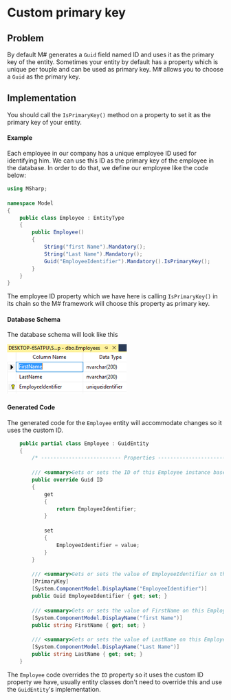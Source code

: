 # Custom primary key

## Problem

By default M# generates a `Guid` field named ID and uses it as the primary key of the entity.
Sometimes your entity by default has a property which is unique per touple and can be used as primary key.
M# allows you to choose a `Guid` as the primary key.

## Implementation

You should call the `IsPrimaryKey()` method on a property to set it as the primary key of your entity.

#### Example

Each employee in our company has a unique employee ID used for identifying him.
We can use this ID as the primary key of the employee in the database.
In order to do that, we define our employee like the code below:

```csharp
using MSharp;

namespace Model
{
    public class Employee : EntityType
    {
        public Employee()
        {
            String("first Name").Mandatory();
            String("Last Name").Mandatory();
            Guid("EmployeeIdentifier").Mandatory().IsPrimaryKey();
        }
    }
}

```

The employee ID property which we have here is calling `IsPrimaryKey()` in its chain so the M# framework will choose this property as primary key.

#### Database Schema

The database schema will look like this

![custom primary key](images/pk.PNG)

#### Generated Code

The generated code for the `Employee` entity will accommodate changes so it uses the custom ID.

```csharp
    public partial class Employee : GuidEntity
    {
        /* -------------------------- Properties -------------------------*/
        
        /// <summary>Gets or sets the ID of this Employee instance based on its EmployeeIdentifier property.</summary>
        public override Guid ID
        {
            get
            {
                return EmployeeIdentifier;
            }
            
            set
            {
                EmployeeIdentifier = value;
            }
        }
        
        /// <summary>Gets or sets the value of EmployeeIdentifier on this Employee instance.</summary>
        [PrimaryKey]
        [System.ComponentModel.DisplayName("EmployeeIdentifier")]
        public Guid EmployeeIdentifier { get; set; }
        
        /// <summary>Gets or sets the value of FirstName on this Employee instance.</summary>
        [System.ComponentModel.DisplayName("first Name")]
        public string FirstName { get; set; }
        
        /// <summary>Gets or sets the value of LastName on this Employee instance.</summary>
        [System.ComponentModel.DisplayName("Last Name")]
        public string LastName { get; set; }
    }
```

The `Employee` code overrides the `ID` property so it uses the custom ID property we have, usually entity classes don't need to override this and use the `GuidEntity`'s implementation.
